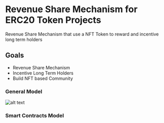 # Revenue Share Mechanism for ERC20 Token Projects

Revenue Share Mechanism that use a NFT Token to reward and incentive long term holders

## Goals
- Revenue Share Mechanism
- Incentive Long Term Holders
- Build NFT based Community

### General Model

![alt text](https://github.com/NimrodHunter/Revenue-Share-NTF/blob/master/proposal/diagrams/rs.png?raw=true)

### Smart Contracts Model



